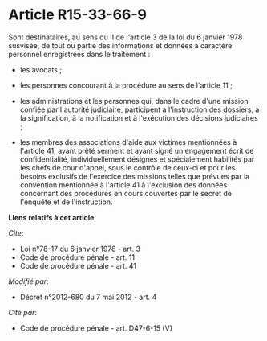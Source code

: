 # Article R15-33-66-9

Sont destinataires, au sens du II de l'article 3 de la loi du 6 janvier 1978 susvisée, de tout ou partie des informations et
données à caractère personnel enregistrées dans le traitement :

- les avocats ;

- les personnes concourant à la procédure au sens de l'article 11 ;

- les administrations et les personnes qui, dans le cadre d'une mission confiée par l'autorité judiciaire, participent à
l'instruction des dossiers, à la signification, à la notification et à l'exécution des décisions judiciaires ;

- les membres des associations d'aide aux victimes mentionnées à l'article 41, ayant prêté serment et ayant signé un
engagement écrit de confidentialité, individuellement désignés et spécialement habilités par les chefs de cour d'appel, sous
le contrôle de ceux-ci et pour les besoins exclusifs de l'exercice des missions telles que prévues par la convention
mentionnée à l'article 41 à l'exclusion des données concernant des procédures en cours couvertes par le secret de l'enquête
et de l'instruction.

**Liens relatifs à cet article**

_Cite_:

  - Loi n°78-17 du 6 janvier 1978 - art. 3
  - Code de procédure pénale - art. 11
  - Code de procédure pénale - art. 41

_Modifié par_:

  - Décret n°2012-680 du 7 mai 2012 - art. 4

_Cité par_:

  - Code de procédure pénale - art. D47-6-15 (V)
